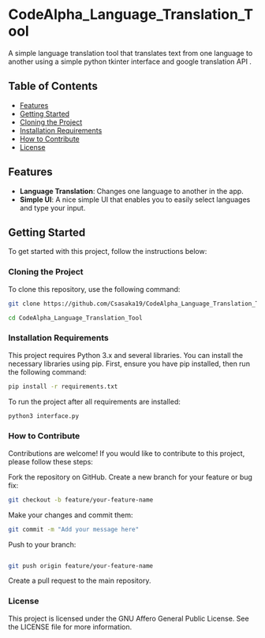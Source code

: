 # CodeAlpha_Language_Translation_Tool

A simple language translation tool that translates text from one language to another using a simple python tkinter interface and google translation API .

## Table of Contents

- [Features](#features)
- [Getting Started](#getting-started)
- [Cloning the Project](#cloning-the-project)
- [Installation Requirements](#installation-requirements)
- [How to Contribute](#how-to-contribute)
- [License](#license)

## Features

- **Language Translation**: Changes one language to another in the app.
- **Simple UI**: A nice simple UI that enables you to easily select languages and type your input.

## Getting Started

To get started with this project, follow the instructions below:

### Cloning the Project

To clone this repository, use the following command:

```bash
git clone https://github.com/Csasaka19/CodeAlpha_Language_Translation_Tool.git

cd CodeAlpha_Language_Translation_Tool
```

### Installation Requirements

This project requires Python 3.x and several libraries. You can install the necessary libraries using pip. First, ensure you have pip installed, then run the following command:

```bash
pip install -r requirements.txt
```

To run the project after all requirements are installed:
```bash
python3 interface.py
```

### How to Contribute

Contributions are welcome! If you would like to contribute to this project, please follow these steps:

Fork the repository on GitHub.
Create a new branch for your feature or bug fix:

```bash
git checkout -b feature/your-feature-name
```
Make your changes and commit them:
```bash
git commit -m "Add your message here"
```
Push to your branch:

```bash

git push origin feature/your-feature-name
```
Create a pull request to the main repository.


### License

This project is licensed under the GNU Affero General Public License. See the LICENSE file for more information.
